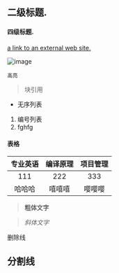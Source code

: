 

## 二级标题.


#### 四级标题.




[a link to an external web site.]()



![image]()



    高亮
    
    
>块引用


- 无序列表


1.  编号列表
2. fghfg



#### 表格
| 专业英语 | 编译原理 | 项目管理
| :------------:| :------------:| :--------:|
| 111|222|333 |
| 哈哈哈|嘻嘻嘻|嘤嘤嘤 |


>**粗体文字**


>*斜体文字*


删除线

分割线
----



